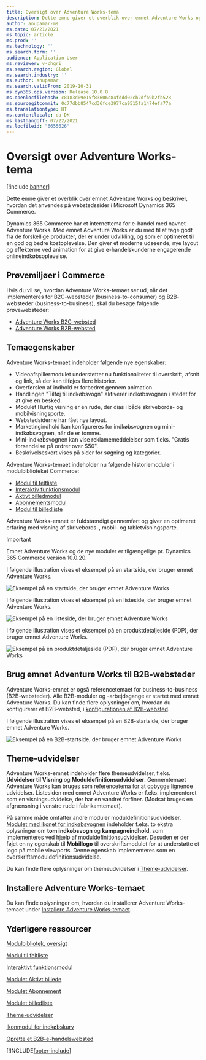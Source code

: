 ```yaml
---
title: Oversigt over Adventure Works-tema
description: Dette emne giver et overblik over emnet Adventure Works og beskriver, hvordan det anvendes på webstedssider i Microsoft Dynamics 365 Commerce.
author: anupamar-ms
ms.date: 07/21/2021
ms.topic: article
ms.prod: ''
ms.technology: ''
ms.search.form: ''
audience: Application User
ms.reviewer: v-chgri
ms.search.region: Global
ms.search.industry: ''
ms.author: anupamar
ms.search.validFrom: 2019-10-31
ms.dyn365.ops.version: Release 10.0.8
ms.openlocfilehash: c8183d09e15f83606d84fddd02cb2dfb9b2fb528
ms.sourcegitcommit: 0c77dbb8547cd36fce3977ca9515fa1474efa77a
ms.translationtype: HT
ms.contentlocale: da-DK
ms.lasthandoff: 07/22/2021
ms.locfileid: "6655626"
---
```

# <a name="adventure-works-theme-overview"></a>Oversigt over Adventure Works-tema

[!include [banner](includes/banner.md)]

Dette emne giver et overblik over emnet Adventure Works og beskriver, hvordan det anvendes på webstedssider i Microsoft Dynamics 365 Commerce.

Dynamics 365 Commerce har et internettema for e-handel med navnet Adventure Works. Med emnet Adventure Works er du med til at tage godt fra de forskellige produkter, der er under udvikling, og som er optimeret til en god og bedre kostoplevelse. Den giver et moderne udseende, nye layout og effekterne ved animation for at give e-handelskunderne engagerende onlineindkøbsoplevelse.

## <a name="trial-environments-in-commerce"></a>Prøvemiljøer i Commerce

Hvis du vil se, hvordan Adventure Works-temaet ser ud, når det implementeres for B2C-websteder (business-to-consumer) og B2B- websteder (business-to-business), skal du besøge følgende prøvewebsteder:

- [Adventure Works B2C-websted](https://www.adventure-works.com/)
- [Adventure Works B2B-websted](https://www.adventure-works.com/business)

## <a name="theme-capabilities"></a>Temaegenskaber

Adventure Works-temaet indeholder følgende nye egenskaber:

- Videoafspillermodulet understøtter nu funktionaliteter til overskrift, afsnit og link, så der kan tilføjes flere historier.
- Overførslen af indhold er forbedret gennem animation.
- Handlingen "Tilføj til indkøbsvogn" aktiverer indkøbsvognen i stedet for at give en besked.
- Modulet Hurtig visning er en rude, der dias i både skrivebords- og mobilvisningsporte.
- Webstedsiderne har fået nye layout. 
- Marketingindhold kan konfigureres for indkøbsvognen og mini-indkøbsvognen, når de er tomme.
- Mini-indkøbsvognen kan vise reklamemeddelelser som f.eks. "Gratis forsendelse på ordrer over $50".
- Beskrivelseskort vises på sider for søgning og kategorier.

Adventure Works-temaet indeholder nu følgende historiemoduler i modulbiblioteket Commerce:

- [Modul til feltliste](tile-list-module.md)
- [Interaktiv funktionsmodul](interactive-feature-module.md)
- [Aktivt billedmodul](active-image-module.md)
- [Abonnementsmodul](subscribe-module.md)
- [Modul til billedliste](image-list-module.md)

Adventure Works-emnet er fuldstændigt gennemført og giver en optimeret erfaring med visning af skrivebords-, mobil- og tabletvisningsporte.

> [!IMPORTANT]
> Emnet Adventure Works og de nye moduler er tilgængelige pr. Dynamics 365 Commerce version 10.0.20.

I følgende illustration vises et eksempel på en startside, der bruger emnet Adventure Works.

![Eksempel på en startside, der bruger emnet Adventure Works](./media/aw_b2c.PNG)

I følgende illustration vises et eksempel på en listeside, der bruger emnet Adventure Works.

![Eksempel på en listeside, der bruger emnet Adventure Works](./media/Aw_list.PNG)

I følgende illustration vises et eksempel på en produktdetaljeside (PDP), der bruger emnet Adventure Works.

![Eksempel på en produktdetaljeside (PDP), der bruger emnet Adventure Works](./media/aw_pdp.PNG)

## <a name="use-the-adventure-works-theme-for-b2b-sites"></a>Brug emnet Adventure Works til B2B-websteder

Adventure Works-emnet er også referencetemaet for business-to-business (B2B-websteder). Alle B2B-moduler og -arbejdsgange er startet med emnet Adventure Works. Du kan finde flere oplysninger om, hvordan du konfigurerer et B2B-websted, i [konfigurationen af B2B-websted](./b2b/set-up-b2b-site.md).

I følgende illustration vises et eksempel på en B2B-startside, der bruger emnet Adventure Works.

![Eksempel på en B2B-startside, der bruger emnet Adventure Works](./media/aw_b2b.PNG)

## <a name="theme-extensions"></a>Theme-udvidelser

Adventure Works-emnet indeholder flere themeudvidelser, f.eks. **Udvidelser til Visning** og **Moduldefinitionsudvidelser**. Gennemtemaet Adventure Works kan bruges som referencetema for at opbygge lignende udvidelser. Listesiden med emnet Adventure Works er f.eks. implementeret som en visningsudvidelse, der har en vandret forfiner. (Modsat bruges en afgrænsning i venstre rude i fabrikamtemaet).

På samme måde omfatter andre moduler moduldefinitionsudvidelser. [Modulet med ikonet for indkøbsvognen](cart-icon-module.md) indeholder f.eks. to ekstra oplysninger om **tom indkøbsvogn** og **kampagneindhold**, som implementeres ved hjælp af moduldefinitionsudvidelser. Desuden er der føjet en ny egenskab til **Mobillogo** til overskriftsmodulet for at understøtte et logo på mobile viewports. Denne egenskab implementeres som en overskriftsmoduldefinitionsudvidelse.

Du kan finde flere oplysninger om themeudvidelser i [Theme-udvidelser](e-commerce-extensibility/theme-module-extensions.md).

## <a name="install-the-adventure-works-theme"></a>Installere Adventure Works-temaet

Du kan finde oplysninger om, hvordan du installerer Adventure Works-temaet under [Installere Adventure Works-temaet](install-adventure-works.md).

## <a name="additional-resources"></a>Yderligere ressourcer

[Modulbibliotek, oversigt](starter-kit-overview.md)

[Modul til feltliste](tile-list-module.md)

[Interaktivt funktionsmodul](interactive-feature-module.md)

[Modulet Aktivt billede](active-image-module.md)

[Modulet Abonnement](subscribe-module.md)

[Modulet billedliste](image-list-module.md)

[Theme-udvidelser](e-commerce-extensibility/theme-module-extensions.md)

[Ikonmodul for indkøbskurv](cart-icon-module.md)

[Oprette et B2B-e-handelswebsted](./b2b/set-up-b2b-site.md)

[!INCLUDE[footer-include](../includes/footer-banner.md)]
